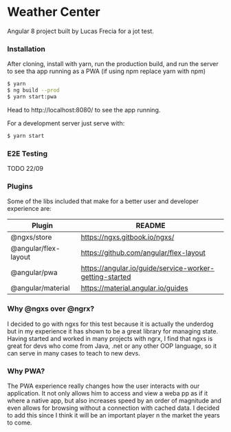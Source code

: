 # Weather Center

Angular 8 project built by Lucas Frecia for a jot test.

### Installation

After cloning, install with yarn, run the production build, and run the server to see tha app running as a PWA (if using npm replace yarn with npm)

```sh
$ yarn
$ ng build --prod
$ yarn start:pwa
```
Head to http://localhost:8080/ to see the app running.

For a development server just serve with:

```sh
$ yarn start
```

### E2E Testing

TODO 22/09

### Plugins

Some of the libs included that make for a better user and developer experience are: 

| Plugin | README |
| ------ | ------ |
| @ngxs/store | https://ngxs.gitbook.io/ngxs/ |
| @angular/flex-layout | https://github.com/angular/flex-layout |
| @angular/pwa | https://angular.io/guide/service-worker-getting-started |
| @angular/material | https://material.angular.io/guides |

### Why @ngxs over @ngrx?

I decided to go with ngxs for this test because it is actually the underdog but in my experience it has shown to be a great library for managing state. Having started and worked in many projects with ngrx, I find that ngxs is great for devs who come from Java, .net or any other OOP language, so it can serve in many cases to teach to new devs.

### Why PWA?

The PWA experience really changes how the user interacts with our application. It not only allows him to access and view a weba pp as if it where a native app, but also increases speed by an order of magnitude and even allows for browsing without a connection with cached data. I decided to add this since I think it will be an important player n the market the years to come.
